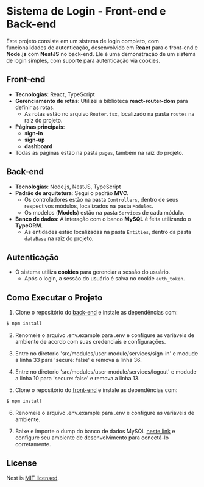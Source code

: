 # Sistema de Login - Front-end e Back-end 

Este projeto consiste em um sistema de login completo, com funcionalidades de autenticação, desenvolvido em **React** para o front-end e **Node.js** com **NestJS** no back-end. Ele é uma demonstração de um sistema de login simples, com suporte para autenticação via cookies.

## Front-end

- **Tecnologias**: React, TypeScript
- **Gerenciamento de rotas**: Utilizei a biblioteca **react-router-dom** para definir as rotas.
  - As rotas estão no arquivo `Router.tsx`, localizado na pasta `routes` na raiz do projeto.
- **Páginas principais**:
  - **sign-in**
  - **sign-up**
  - **dashboard**
- Todas as páginas estão na pasta `pages`, também na raiz do projeto.

## Back-end

- **Tecnologias**: Node.js, NestJS, TypeScript
- **Padrão de arquitetura**: Segui o padrão **MVC**.
  - Os controladores estão na pasta `Controllers`, dentro de seus respectivos módulos, localizados na pasta `Modules`.
  - Os modelos (**Models**) estão na pasta `Services` de cada módulo.
- **Banco de dados**: A interação com o banco **MySQL** é feita utilizando o **TypeORM**.
  - As entidades estão localizadas na pasta `Entities`, dentro da pasta `dataBase` na raiz do projeto.

## Autenticação

- O sistema utiliza **cookies** para gerenciar a sessão do usuário.
  - Após o login, a sessão do usuário é salva no cookie `auth_token`.

## Como Executar o Projeto
1. Clone o repositório do [back-end](https://github.com/Wenderf5/sistema-login-back-end) e instale as dependências com:

```bash
$ npm install
```

2. Renomeie o arquivo .env.example para .env e configure as variáveis de ambiente de acordo com suas credenciais e configurações.

3. Entre no diretorio 'src/modules/user-module/services/sign-in' e modude a linha 33 para 'secure: false' e remova a linha 36.
   
4. Entre no diretorio 'src/modules/user-module/services/logout' e modude a linha 10 para 'secure: false' e remova a linha 13.

5. Clone o repositório do [front-end](https://github.com/Wenderf5/Sistema-login-front-end) e instale as dependências com:

```bash
$ npm install
```

6. Renomeie o arquivo .env.example para .env e configure as variáveis de ambiente.

7. Baixe e importe o dump do banco de dados MySQL [neste link](https://drive.google.com/file/d/1x2zOlvJ22HoKpwhiYAM4gbdLN9CsL4FD/view?usp=sharing) e configure seu ambiente de desenvolvimento para conectá-lo corretamente.

## License

Nest is [MIT licensed](https://github.com/nestjs/nest/blob/master/LICENSE).
